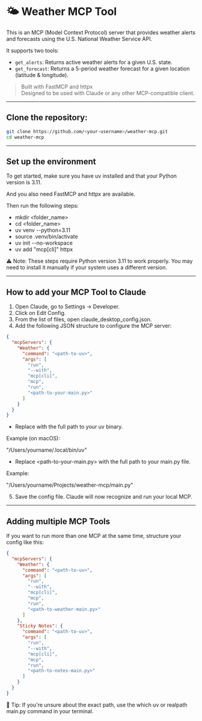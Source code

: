 # 🌤️ Weather MCP Tool

This is an MCP (Model Context Protocol) server that provides weather alerts and forecasts using the U.S. National Weather Service API.

It supports two tools:
- `get_alerts`: Returns active weather alerts for a given U.S. state.
- `get_forecast`: Returns a 5-period weather forecast for a given location (latitude & longitude).

> Built with FastMCP and httpx  
> Designed to be used with Claude or any other MCP-compatible client.

---

## Clone the repository:
   ```bash
   git clone https://github.com/<your-username>/weather-mcp.git
   cd weather-mcp
   ```

---

## Set up the environment

To get started, make sure you have uv installed and that your Python version is 3.11.

And you also need FastMCP and httpx are available.

Then run the following steps:
- mkdir <folder_name>
- cd <folder_name>
- uv venv --python=3.11
- source .venv/bin/activate
- uv init --no-workspace
- uv add "mcp[cli]" httpx

⚠️ Note: These steps require Python version 3.11 to work properly. You may need to install it manually if your system uses a different version.

---

## How to add your MCP Tool to Claude
1. Open Claude, go to Settings → Developer.
2. Click on Edit Config.
3. From the list of files, open claude_desktop_config.json.
4. Add the following JSON structure to configure the MCP server:
```JSON
{
  "mcpServers": {
    "Weather": {
      "command": "<path-to-uv>",
      "args": [
        "run",
        "--with",
        "mcp[cli]",
        "mcp",
        "run",
        "<path-to-your-main.py>"
      ]
    }
  }
}
```

- Replace <path-to-uv> with the full path to your uv binary.

Example (on macOS):

"/Users/yourname/.local/bin/uv"

- Replace <path-to-your-main.py> with the full path to your main.py file.

Example:

"/Users/yourname/Projects/weather-mcp/main.py"

5. Save the config file. Claude will now recognize and run your local MCP.

---

## Adding multiple MCP Tools
If you want to run more than one MCP at the same time, structure your config like this:

```JSON
{
  "mcpServers": {
    "Weather": {
      "command": "<path-to-uv>",
      "args": [
        "run",
        "--with",
        "mcp[cli]",
        "mcp",
        "run",
        "<path-to-weather-main.py>"
      ]
    },
    "Sticky Notes": {
      "command": "<path-to-uv>",
      "args": [
        "run",
        "--with",
        "mcp[cli]",
        "mcp",
        "run",
        "<path-to-notes-main.py>"
      ]
    }
  }
}
```

📌 Tip: If you're unsure about the exact path, use the which uv or realpath main.py command in your terminal.